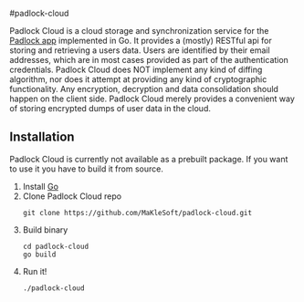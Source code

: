 #padlock-cloud

Padlock Cloud is a cloud storage and synchronization service for the
[Padlock app](https://github.com/MaKleSoft/padlock/) implemented in Go. It provides a (mostly) RESTful api
for storing and retrieving a users data. Users are identified by their email addresses, which are in most
cases provided as part of the authentication credentials. Padlock Cloud does NOT implement any kind of
diffing algorithm, nor does it attempt at providing any kind of cryptographic functionality. Any encryption,
decryption and data consolidation should happen on the client side. Padlock Cloud merely provides a convenient
way of storing encrypted dumps of user data in the cloud.

## Installation

Padlock Cloud is currently not available as a prebuilt package. If you want to use it you have to build it from source.

1. Install [Go](https://golang.org/)
2. Clone Padlock Cloud repo
    ```
    git clone https://github.com/MaKleSoft/padlock-cloud.git
    ```
3. Build binary
    ```
    cd padlock-cloud
    go build
    ```
4. Run it!
    ```
    ./padlock-cloud
    ```
